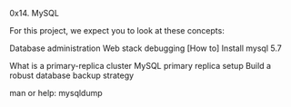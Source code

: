 0x14. MySQL

For this project, we expect you to look at these concepts:

Database administration
Web stack debugging
[How to] Install mysql 5.7


What is a primary-replica cluster
MySQL primary replica setup
Build a robust database backup strategy


man or help:
mysqldump
